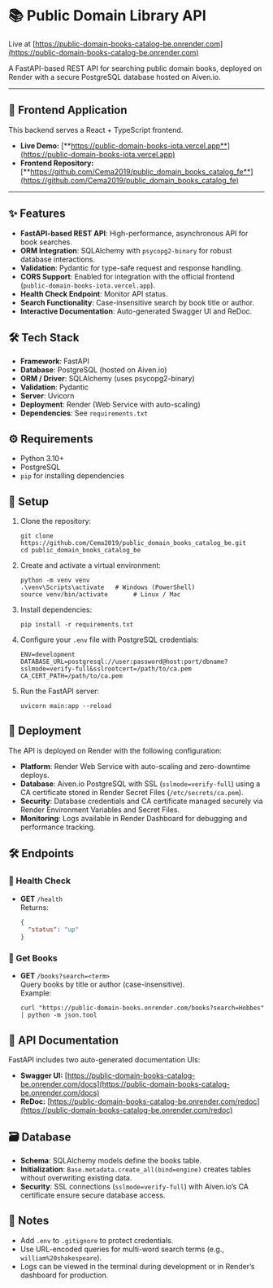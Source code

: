 # 📚 Public Domain Library API

Live at [https://public-domain-books-catalog-be.onrender.com](https://public-domain-books-catalog-be.onrender.com)

A FastAPI-based REST API for searching public domain books, deployed on Render with a secure PostgreSQL database hosted on Aiven.io.

---

## 🚀 Frontend Application

This backend serves a React + TypeScript frontend.

* **Live Demo:** [**https://public-domain-books-iota.vercel.app**](https://public-domain-books-iota.vercel.app)
* **Frontend Repository:** [**https://github.com/Cema2019/public_domain_books_catalog_fe**](https://github.com/Cema2019/public_domain_books_catalog_fe)

---

## ✨ Features

- **FastAPI-based REST API**: High-performance, asynchronous API for book searches.
- **ORM Integration**: SQLAlchemy with `psycopg2-binary` for robust database interactions.
- **Validation**: Pydantic for type-safe request and response handling.
- **CORS Support**: Enabled for integration with the official frontend (`public-domain-books-iota.vercel.app`).
- **Health Check Endpoint**: Monitor API status.
- **Search Functionality**: Case-insensitive search by book title or author.
- **Interactive Documentation**: Auto-generated Swagger UI and ReDoc.

## 🛠️ Tech Stack

- **Framework**: FastAPI
- **Database**: PostgreSQL (hosted on Aiven.io)
- **ORM / Driver**: SQLAlchemy (uses psycopg2-binary)
- **Validation**: Pydantic
- **Server**: Uvicorn
- **Deployment**: Render (Web Service with auto-scaling)
- **Dependencies**: See `requirements.txt`

## ⚙️ Requirements

- Python 3.10+
- PostgreSQL
- `pip` for installing dependencies

## 🔧 Setup

1. Clone the repository:

   ```
   git clone https://github.com/Cema2019/public_domain_books_catalog_be.git
   cd public_domain_books_catalog_be
   ```

2. Create and activate a virtual environment:

   ```
   python -m venv venv
   .\venv\Scripts\activate   # Windows (PowerShell)
   source venv/bin/activate       # Linux / Mac
   ```

3. Install dependencies:

   ```
   pip install -r requirements.txt
   ```

4. Configure your `.env` file with PostgreSQL credentials:

   ```
   ENV=development
   DATABASE_URL=postgresql://user:password@host:port/dbname?sslmode=verify-full&sslrootcert=/path/to/ca.pem
   CA_CERT_PATH=/path/to/ca.pem
   ```

5. Run the FastAPI server:
   ```
   uvicorn main:app --reload
   ```
## 🚀 Deployment

The API is deployed on Render with the following configuration:
- **Platform**: Render Web Service with auto-scaling and zero-downtime deploys.
- **Database**: Aiven.io PostgreSQL with SSL (`sslmode=verify-full`) using a CA certificate stored in Render Secret Files (`/etc/secrets/ca.pem`).
- **Security**: Database credentials and CA certificate managed securely via Render Environment Variables and Secret Files.
- **Monitoring**: Logs available in Render Dashboard for debugging and performance tracking.

## 🛠️ Endpoints

### 💓 Health Check

- **GET** `/health`  
  Returns:
  ```json
  {
    "status": "up"
  }
  ```

### 📘 Get Books

- **GET** `/books?search=<term>`  
  Query books by title or author (case-insensitive).  
  Example:
  ```
  curl "https://public-domain-books.onrender.com/books?search=Hobbes" | python -m json.tool
  ```

## 🧭 API Documentation

FastAPI includes two auto-generated documentation UIs:

- **Swagger UI:** [https://public-domain-books-catalog-be.onrender.com/docs](https://public-domain-books-catalog-be.onrender.com/docs)
- **ReDoc:** [https://public-domain-books-catalog-be.onrender.com/redoc](https://public-domain-books-catalog-be.onrender.com/redoc)

## 🗃️ Database

- **Schema**: SQLAlchemy models define the books table.
- **Initialization**: `Base.metadata.create_all(bind=engine)` creates tables without overwriting existing data.
- **Security**: SSL connections (`sslmode=verify-full`) with Aiven.io’s CA certificate ensure secure database access.

## 📝 Notes

- Add `.env` to `.gitignore` to protect credentials.
- Use URL-encoded queries for multi-word search terms (e.g., `william%20shakespeare`).
- Logs can be viewed in the terminal during development or in Render’s dashboard for production.
